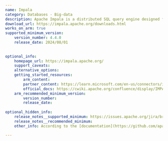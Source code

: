 ```yaml
---
name: Impala
category: Databases - Big-data
description: Apache Impala is a distributed SQL query engine designed for fast, interactive analysis of large-scale data stored in Hadoop, enabling real-time big data processing.
download_url: https://impala.apache.org/downloads.html
works_on_arm: true
supported_minimum_version:
    version_number: 4.4.0
    release_date: 2024/08/01
 
 
optional_info:
    homepage_url: https://impala.apache.org/
    support_caveats:
    alternative_options:
    getting_started_resources:
        arm_content:
        partner_content: https://learn.microsoft.com/en-us/connectors/impala/
        official_docs: https://cwiki.apache.org/confluence/display/IMPALA/Building+Impala
    arm_recommended_minimum_version:
        version_number:
        release_date:
 
optional_hidden_info:
    release_notes__supported_minimum: https://issues.apache.org/jira/browse/IMPALA-12353
    release_notes__recommended_minimum:
    other_info: According to the [documentation](https://github.com/apache/impala?tab=readme-ov-file#supported-platforms), experimental support for Linux/ARM64 is introduced in version 4.0, but Jira ticket IMPALA-12353 confirms that the proper support is added in version 4.4.0.

---
```

